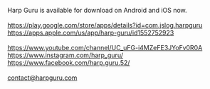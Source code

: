 Harp Guru is available for download on Android and iOS now.\
\
https://play.google.com/store/apps/details?id=com.jslog.harpguru \
https://apps.apple.com/us/app/harp-guru/id1552752923 \
\
https://www.youtube.com/channel/UC_uFG-i4MZeFE3JYoFv0R0A \
https://www.instagram.com/harp_guru/ \
https://www.facebook.com/harp.guru.52/ \
\
contact@harpguru.com

